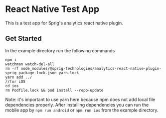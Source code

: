# React Native Test App

This is a test app for Sprig's analytics react native plugin.

## Get Started
In the example directory run the following commands

```
npm i
watchman watch-del-all
rm -rf node_modules/@sprig-technologies/analytics-react-native-plugin-sprig package-lock.json yarn.lock
yarn add ../
//for iOS
cd ios
rm Podfile.lock && pod install --repo-update
```
Note: it's important to use yarn here because npm does not add local file dependencies properly. 
After installing dependencies you can run the mobile app by `npm run android` or `npm run ios` from the example directory.
